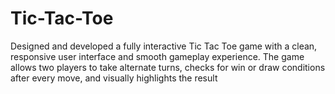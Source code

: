 # Tic-Tac-Toe
Designed and developed a fully interactive Tic Tac Toe game with a clean, responsive user interface and smooth gameplay experience. The game allows two players to take alternate turns, checks for win or draw conditions after every move, and visually highlights the result
